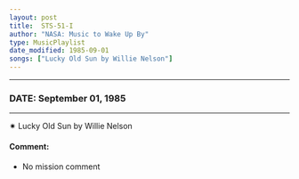 ```yaml
---
layout: post
title:  STS-51-I
author: "NASA: Music to Wake Up By"
type: MusicPlaylist
date_modified: 1985-09-01
songs: ["Lucky Old Sun by Willie Nelson"]
---
```


----
### DATE: September 01, 1985
----
✷ Lucky Old Sun by Willie Nelson

#### Comment:
* No mission comment



<br/>
<center>
	<a target="_blank"
	   href="https://twitter.com/intent/tweet?hashtags=Space,NASA,Playlist,NASAWakeupCalls,SpaceProgram&text={{ page.author}}, '{{ page.songs.first }}' {{ page.title }}, {{ page.date | date: '%B %d, %Y' }}. {{ site.url }}{{ page.url }} @nasawakeupcalls">
	   <i class="fab fa-twitter" alt="Tweet this page" style="font-size: 1.3em;"></i>
	</a>
	&nbsp; 	<i class="fas fa-user-astronaut" style="font-size: 1.5em;"></i> &nbsp;
    <a type="amzn" search="'Lucky Old Sun by Willie Nelson'" category="popular music">
        <i class="fab fa-amazon" style="font-size: 1.3em;"></i>
    </a>
</center>
